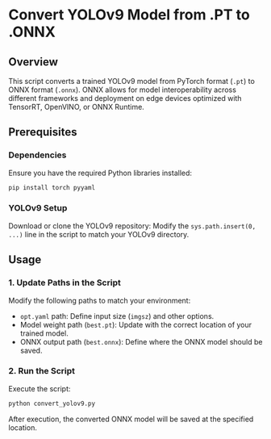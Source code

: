 # Convert YOLOv9 Model from .PT to .ONNX

## Overview
This script converts a trained YOLOv9 model from PyTorch format (`.pt`) to ONNX format (`.onnx`). ONNX allows for model interoperability across different frameworks and deployment on edge devices optimized with TensorRT, OpenVINO, or ONNX Runtime.

## Prerequisites
### Dependencies
Ensure you have the required Python libraries installed:

```bash
pip install torch pyyaml
```

### YOLOv9 Setup
Download or clone the YOLOv9 repository:
Modify the `sys.path.insert(0, ...)` line in the script to match your YOLOv9 directory.

## Usage
### 1. Update Paths in the Script
Modify the following paths to match your environment:
- `opt.yaml` path: Define input size (`imgsz`) and other options.
- Model weight path (`best.pt`): Update with the correct location of your trained model.
- ONNX output path (`best.onnx`): Define where the ONNX model should be saved.

### 2. Run the Script
Execute the script:
```bash
python convert_yolov9.py
```
After execution, the converted ONNX model will be saved at the specified location.



